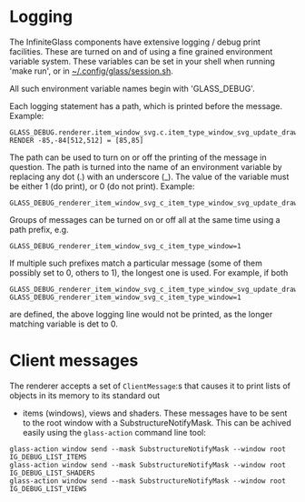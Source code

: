 # Logging

The InfiniteGlass components have extensive logging / debug print
facilities. These are turned on and of using a fine grained
environment variable system. These variables can be set in your shell
when running 'make run', or in
[~/.config/glass/session.sh](../glass-config-init/glass_config_init/session.sh).

All such environment variable names begin with 'GLASS_DEBUG'.

Each logging statement has a path, which is printed before the
message. Example:

    GLASS_DEBUG.renderer.item_window_svg.c.item_type_window_svg_update_drawing.window.svg: RENDER -85,-84[512,512] = [85,85]

The path can be used to turn on or off the printing of the message in
question. The path is turned into the name of an environment variable
by replacing any dot (.) with an underscore (_). The value of the
variable must be either 1 (do print), or 0 (do not print). Example:

    GLASS_DEBUG_renderer_item_window_svg_c_item_type_window_svg_update_drawing_window_svg=1

Groups of messages can be turned on or off all at the same time using a path prefix, e.g.

    GLASS_DEBUG_renderer_item_window_svg_c_item_type_window=1

If multiple such prefixes match a particular message (some of them
possibly set to 0, others to 1), the longest one is used. For example, if both

    GLASS_DEBUG_renderer_item_window_svg_c_item_type_window_svg_update_drawing_window_svg=0
    GLASS_DEBUG_renderer_item_window_svg_c_item_type_window=1

are defined, the above logging line would not be printed, as the
longer matching variable is det to 0.

# Client messages

The renderer accepts a set of `ClientMessage`:s that causes it to print lists of objects in its memory to its standard out
- items (windows), views and shaders. These messages have to be sent to the root window with a SubstructureNotifyMask.
This can be achived easily using the `glass-action` command line tool:

```
glass-action window send --mask SubstructureNotifyMask --window root IG_DEBUG_LIST_ITEMS 
glass-action window send --mask SubstructureNotifyMask --window root IG_DEBUG_LIST_SHADERS
glass-action window send --mask SubstructureNotifyMask --window root IG_DEBUG_LIST_VIEWS
```
